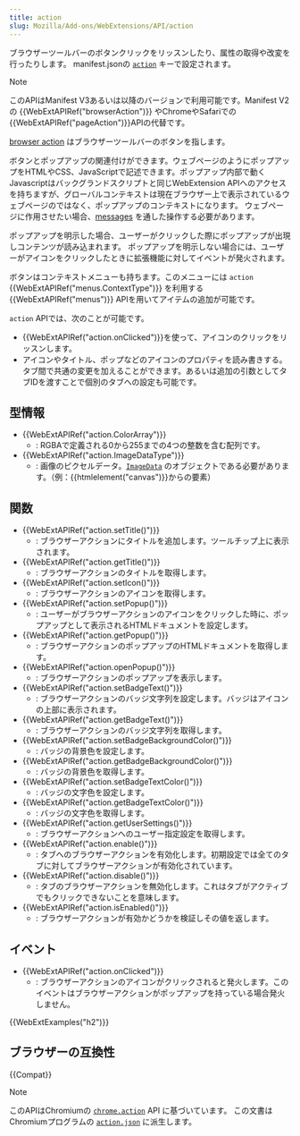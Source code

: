 ```yaml
---
title: action
slug: Mozilla/Add-ons/WebExtensions/API/action
---
```


ブラウザーツールバーのボタンクリックをリッスンしたり、属性の取得や改変を行ったりします。
manifest.jsonの [`action`](/ja/docs/Mozilla/Add-ons/WebExtensions/manifest.json/action) キーで設定されます。

> [!NOTE]
> このAPIはManifest V3あるいは以降のバージョンで利用可能です。Manifest V2の {{WebExtAPIRef("browserAction")}} やChromeやSafariでの{{WebExtAPIRef("pageAction")}}APIの代替です。

[browser action](/ja/docs/Mozilla/Add-ons/WebExtensions/user_interface/Toolbar_button) はブラウザーツールバーのボタンを指します。

ボタンとポップアップの関連付けができます。ウェブページのようにポップアップをHTMLやCSS、JavaScriptで記述できます。ポップアップ内部で動くJavascriptはバックグランドスクリプトと同じWebExtension APIへのアクセスを持ちますが、グローバルコンテキストは現在ブラウザー上で表示されているウェブページのではなく、ポップアップのコンテキストになります。
ウェブページに作用させたい場合、[messages](/ja/docs/Mozilla/Add-ons/WebExtensions/Modify_a_web_page#messaging) を通した操作する必要があります。

ポップアップを明示した場合、ユーザーがクリックした際にポップアップが出現しコンテンツが読み込まれます。
ポップアップを明示しない場合には、ユーザーがアイコンをクリックしたときに拡張機能に対してイベントが発火されます。

ボタンはコンテキストメニューも持ちます。このメニューには `action` {{WebExtAPIRef("menus.ContextType")}} を利用する {{WebExtAPIRef("menus")}} APIを用いてアイテムの追加が可能です。

`action` APIでは、次のことが可能です。

- {{WebExtAPIRef("action.onClicked")}}を使って、アイコンのクリックをリッスンします。
- アイコンやタイトル、ポップなどのアイコンのプロパティを読み書きする。タブ間で共通の変更を加えることができます。あるいは追加の引数としてタブIDを渡すことで個別のタブへの設定も可能です。

## 型情報

- {{WebExtAPIRef("action.ColorArray")}}
  - : RGBAで定義される0から255までの4つの整数を含む配列です。
- {{WebExtAPIRef("action.ImageDataType")}}
  - : 画像のピクセルデータ。[`ImageData`](/ja/docs/Web/API/ImageData) のオブジェクトである必要があります。（例：{{htmlelement("canvas")}}からの要素）

## 関数

- {{WebExtAPIRef("action.setTitle()")}}
  - : ブラウザーアクションにタイトルを追加します。ツールチップ上に表示されます。
- {{WebExtAPIRef("action.getTitle()")}}
  - : ブラウザーアクションのタイトルを取得します。
- {{WebExtAPIRef("action.setIcon()")}}
  - : ブラウザーアクションのアイコンを取得します。
- {{WebExtAPIRef("action.setPopup()")}}
  - : ユーザーがブラウザーアクションのアイコンをクリックした時に、ポップアップとして表示されるHTMLドキュメントを設定します。
- {{WebExtAPIRef("action.getPopup()")}}
  - : ブラウザーアクションのポップアップのHTMLドキュメントを取得します。
- {{WebExtAPIRef("action.openPopup()")}}
  - : ブラウザーアクションのポップアップを表示します。
- {{WebExtAPIRef("action.setBadgeText()")}}
  - : ブラウザーアクションのバッジ文字列を設定します。バッジはアイコンの上部に表示されます。
- {{WebExtAPIRef("action.getBadgeText()")}}
  - : ブラウザーアクションのバッジ文字列を取得します。
- {{WebExtAPIRef("action.setBadgeBackgroundColor()")}}
  - : バッジの背景色を設定します。
- {{WebExtAPIRef("action.getBadgeBackgroundColor()")}}
  - : バッジの背景色を取得します。
- {{WebExtAPIRef("action.setBadgeTextColor()")}}
  - : バッジの文字色を設定します。
- {{WebExtAPIRef("action.getBadgeTextColor()")}}
  - : バッジの文字色を取得します。
- {{WebExtAPIRef("action.getUserSettings()")}}
  - : ブラウザーアクションへのユーザー指定設定を取得します。
- {{WebExtAPIRef("action.enable()")}}
  - : タブへのブラウザーアクションを有効化します。初期設定では全てのタブに対してブラウザーアクションが有効化されています。
- {{WebExtAPIRef("action.disable()")}}
  - : タブのブラウザーアクションを無効化します。これはタブがアクティブでもクリックできないことを意味します。
- {{WebExtAPIRef("action.isEnabled()")}}
  - : ブラウザーアクションが有効かどうかを検証しその値を返します。

## イベント

- {{WebExtAPIRef("action.onClicked")}}
  - : ブラウザーアクションのアイコンがクリックされると発火します。このイベントはブラウザーアクションがポップアップを持っている場合発火しません。

{{WebExtExamples("h2")}}

## ブラウザーの互換性

{{Compat}}

> [!NOTE]
> このAPIはChromiumの [`chrome.action`](https://developer.chrome.com/docs/extensions/reference/api/action) API に基づいています。
> この文書はChromiumプログラムの [`action.json`](https://chromium.googlesource.com/chromium/src/+/master/chrome/common/extensions/api/action.json) に派生します。

<!--
// Copyright 2015 The Chromium Authors. All rights reserved.
//
// Redistribution and use in source and binary forms, with or without
// modification, are permitted provided that the following conditions are
// met:
//
//    * Redistributions of source code must retain the above copyright
// notice, this list of conditions and the following disclaimer.
//    * Redistributions in binary form must reproduce the above
// copyright notice, this list of conditions and the following disclaimer
// in the documentation and/or other materials provided with the
// distribution.
//    * Neither the name of Google Inc. nor the names of its
// contributors may be used to endorse or promote products derived from
// this software without specific prior written permission.
//
// THIS SOFTWARE IS PROVIDED BY THE COPYRIGHT HOLDERS AND CONTRIBUTORS
// "AS IS" AND ANY EXPRESS OR IMPLIED WARRANTIES, INCLUDING, BUT NOT
// LIMITED TO, THE IMPLIED WARRANTIES OF MERCHANTABILITY AND FITNESS FOR
// A PARTICULAR PURPOSE ARE DISCLAIMED. IN NO EVENT SHALL THE COPYRIGHT
// OWNER OR CONTRIBUTORS BE LIABLE FOR ANY DIRECT, INDIRECT, INCIDENTAL,
// SPECIAL, EXEMPLARY, OR CONSEQUENTIAL DAMAGES (INCLUDING, BUT NOT
// LIMITED TO, PROCUREMENT OF SUBSTITUTE GOODS OR SERVICES; LOSS OF USE,
// DATA, OR PROFITS; OR BUSINESS INTERRUPTION) HOWEVER CAUSED AND ON ANY
// THEORY OF LIABILITY, WHETHER IN CONTRACT, STRICT LIABILITY, OR TORT
// (INCLUDING NEGLIGENCE OR OTHERWISE) ARISING IN ANY WAY OUT OF THE USE
// OF THIS SOFTWARE, EVEN IF ADVISED OF THE POSSIBILITY OF SUCH DAMAGE.
-->
